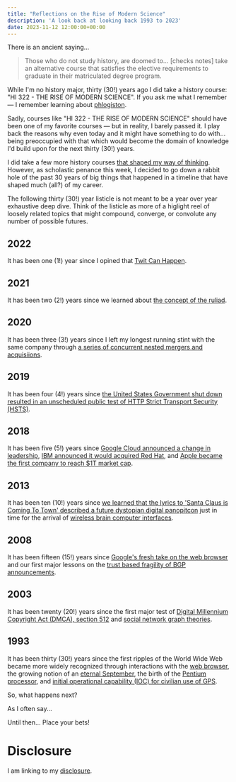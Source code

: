 ```yaml
---
title: "Reflections on the Rise of Modern Science"
description: 'A look back at looking back 1993 to 2023'
date: 2023-11-12 12:00:00+00:00
---
```


There is an ancient saying...

> Those who do not study history, are doomed to... [checks notes] take an alternative course that satisfies the elective requirements to graduate in their matriculated degree program.

While I'm no history major, thirty (30!) years ago I did take a history course: "HI 322 - THE RISE OF MODERN SCIENCE". If you ask me what I remember — I remember learning about [phlogiston](https://en.wikipedia.org/wiki/Phlogiston_theory). 

Sadly, courses like "HI 322 - THE RISE OF MODERN SCIENCE" should have been one of my favorite courses — but in reality, I barely passed it. I play back the reasons why even today and it might have something to do with... being preoccupied with that which would become the domain of knowledge I'd build upon for the next thirty (30!) years.

I did take a few more history courses [that shaped my way of thinking](https://fudge.org/archive/esteem-is-stem-plus-ethics-plus-empathy/). However, as scholastic penance this week, I decided to go down a rabbit hole of the past 30 years of big things that happened in a timeline that have shaped much (all?) of my career.

The following thirty (30!) year listicle is not meant to be a year over year exhaustive deep dive. Think of the listicle as more of a higlight reel of loosely related topics that might compound, converge, or convolute any number of possible futures.

## 2022

It has been one (1!) year since I opined that [Twit Can Happen](https://fudge.org/archive/twit-can-happen/).

## 2021

It has been two (2!) years since we learned about [the concept of the ruliad](https://writings.stephenwolfram.com/2021/11/the-concept-of-the-ruliad/).

## 2020

It has been three (3!) years since I left my longest running stint with the same company through [a series of concurrent nested mergers and acquisiions](https://fudge.org/archive/my-tenth-year-at-dell-technologies/).

## 2019

It has been four (4!) years since [the United States Government shut down resulted in an unscheduled public test of HTTP Strict Transport Security (HSTS)](https://threatpost.com/u-s-government-shutdown-leaves-dozens-of-gov-websites-vulnerable/140782/).

## 2018

It has been five (5!) years since [Google Cloud announced a change in leadership](https://www.cnbc.com/2018/11/16/google-cloud-ceo-greene-being-replaced-by-former-oracle-exec-kurian.html), [IBM announced it would acquired Red Hat](https://newsroom.ibm.com/2018-10-28-IBM-To-Acquire-Red-Hat-Completely-Changing-The-Cloud-Landscape-And-Becoming-Worlds-1-Hybrid-Cloud-Provider), and [Apple became the first company to reach $1T market cap](https://www.theguardian.com/technology/2018/aug/02/apple-becomes-worlds-first-trillion-dollar-company).

## 2013

It has been ten (10!) years since [we learned that the lyrics to 'Santa Claus is Coming To Town' described a future dystopian digital panopitcon](https://www.eff.org/deeplinks/2013/06/confirmed-nsa-spying-private-briefings-will-begin-public-discussions-and-public) just in time for the arrival of [wireless brain computer interfaces](https://news.brown.edu/articles/2013/02/wireless).

## 2008

It has been fifteen (15!) years since [Google's fresh take on the web browser](https://googleblog.blogspot.com/2008/09/fresh-take-on-browser.html) and our first major lessons on the [trust based fragility of BGP announcements](https://www.ripe.net/publications/news/industry-developments/youtube-hijacking-a-ripe-ncc-ris-case-study).

## 2003

It has been twenty (20!) years since the first major test of [Digital Millennium Copyright Act (DMCA), section 512](https://www.eff.org/cases/online-policy-group-v-diebold) and [social network graph theories](https://www.scientificamerican.com/article/e-mail-study-corroborates/).

## 1993

It has been thirty (30!) years since the first ripples of the World Wide Web became more widely recognized through interactions with the [web browser](https://www.npr.org/2023/04/30/1172276538/world-wide-web-internet-anniversary), the growing notion of an [eternal September](https://en.wikipedia.org/wiki/Eternal_September), the birth of the [Pentium processor](https://knowledge.wharton.upenn.edu/article/when-speed-was-king-vinod-dham-and-the-birth-of-the-pentium/), and [initial operational capability (IOC) for civilian use of GPS](https://www.nasa.gov/directorates/somd/space-communications-navigation-program/gps/).

So, what happens next?

As I often say... 

Until then… Place your bets!

# Disclosure

I am linking to my [disclosure](https://jaycuthrell.com/disclosure/).